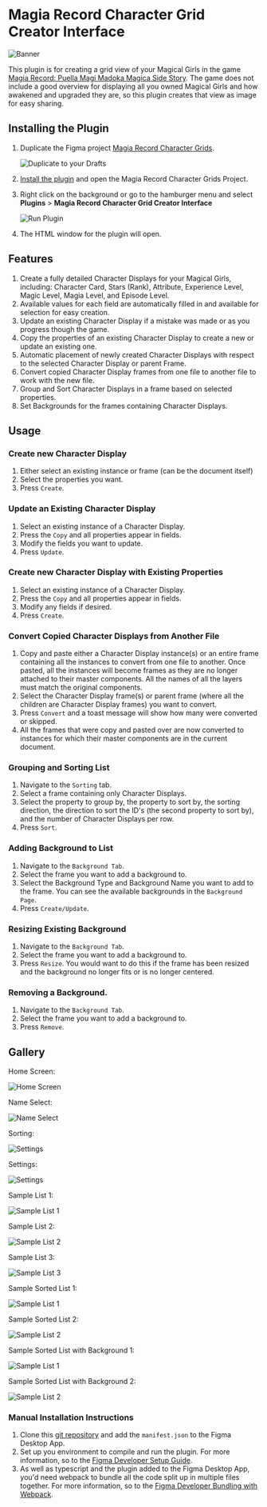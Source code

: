 # Magia Record Character Grid Creator Interface

![Banner](https://raw.githubusercontent.com/Leochan6/figma-magireco/master/readme/Banner.png)

This plugin is for creating a grid view of your Magical Girls in the game [Magia Record: Puella Magi Madoka Magica Side Story](https://magiarecord-en.com/). The game does not include a good overview for displaying all you owned Magical Girls and how awakened and upgraded they are, so this plugin creates that view as image for easy sharing.

## Installing the Plugin
1. Duplicate the Figma project [Magia Record Character Grids](https://www.figma.com/file/jcgWY0YGzPbAwBp47LV3oL/Magia-Record-Character-Grids). 

    ![Duplicate to your Drafts](https://raw.githubusercontent.com/Leochan6/figma-magireco/master/readme/DuplicateToDrafts.png)

2. [Install the plugin](https://www.figma.com/c/plugin/764389386376321679/Magia-Record-Character-Grid-Creator-Interface) and open the Magia Record Character Grids Project.
3. Right click on the background or go to the hamburger menu and select **Plugins** > **Magia Record Character Grid Creator Interface**

    ![Run Plugin](https://raw.githubusercontent.com/Leochan6/figma-magireco/master/readme/RunPlugin.png)

4. The HTML window for the plugin will open.

## Features
1. Create a fully detailed Character Displays for your Magical Girls, including: Character Card, Stars (Rank), Attribute, Experience Level, Magic Level, Magia Level, and Episode Level.
2. Available values for each field are automatically filled in and available for selection for easy creation.
3. Update an existing Character Display if a mistake was made or as you progress though the game.
4. Copy the properties of an existing Character Display to create a new or update an existing one.
5. Automatic placement of newly created Character Displays with respect to the selected Character Display or parent Frame.
6. Convert copied Character Display frames from one file to another file to work with the new file.
7. Group and Sort Character Displays in a frame based on selected properties.
8. Set Backgrounds for the frames containing Character Displays.

## Usage

### Create new Character Display
1. Either select an existing instance or frame (can be the document itself)
2. Select the properties you want.
3. Press `Create`.

### Update an Existing Character Display
1. Select an existing instance of a Character Display.
2. Press the `Copy` and all properties appear in fields.
3. Modify the fields you want to update.
3. Press `Update`. 

### Create new Character Display with Existing Properties
1. Select an existing instance of a Character Display.
2. Press the `Copy` and all properties appear in fields.
3. Modify any fields if desired.
4. Press `Create`.

### Convert Copied Character Displays from Another File
1. Copy and paste either a Character Display instance(s) or an entire frame containing all the instances to convert from one file to another. Once pasted, all the instances will become frames as they are no longer attached to their master components. All the names of all the layers must match the original components.
2. Select the Character Display frame(s) or parent frame (where all the children are Character Display frames) you want to convert.
3. Press `Convert` and a toast message will show how many were converted or skipped.
4. All the frames that were copy and pasted over are now converted to instances for which their master components are in the current document. 

### Grouping and Sorting List
1. Navigate to the `Sorting` tab.
2. Select a frame containing only Character Displays.
3. Select the property to group by, the property to sort by, the sorting direction, the direction to sort the ID's (the second property to sort by), and the number of Character Displays per row.
4. Press `Sort`.

### Adding Background to List
1. Navigate to the `Background Tab`.
2. Select the frame you want to add a background to.
3. Select the Background Type and Background Name you want to add to the frame. You can see the available backgrounds in the `Background Page`.
4. Press `Create/Update`.

### Resizing Existing Background
1. Navigate to the `Background Tab`.
2. Select the frame you want to add a background to.
3. Press `Resize`. You would want to do this if the frame has been resized and the background no longer fits or is no longer centered.

### Removing a Background.
1. Navigate to the `Background Tab`.
2. Select the frame you want to add a background to.
3. Press `Remove`.

## Gallery
Home Screen:

![Home Screen](https://raw.githubusercontent.com/Leochan6/figma-magireco/master/readme/Home.png)

Name Select:

![Name Select](https://raw.githubusercontent.com/Leochan6/figma-magireco/master/readme/SelectName.png)

Sorting:

![Settings](https://raw.githubusercontent.com/Leochan6/figma-magireco/master/readme/Sorting.png)

Settings:

![Settings](https://raw.githubusercontent.com/Leochan6/figma-magireco/master/readme/Settings.png)

Sample List 1:

![Sample List 1](https://raw.githubusercontent.com/Leochan6/figma-magireco/master/readme/SampleList1.png)

Sample List 2:

![Sample List 2](https://raw.githubusercontent.com/Leochan6/figma-magireco/master/readme/SampleList2.png)

Sample List 3:

![Sample List 3](https://raw.githubusercontent.com/Leochan6/figma-magireco/master/readme/SampleList3.png)

Sample Sorted List 1:

![Sample List 1](https://raw.githubusercontent.com/Leochan6/figma-magireco/master/readme/SampleSortedList1.png)

Sample Sorted List 2:

![Sample List 2](https://raw.githubusercontent.com/Leochan6/figma-magireco/master/readme/SampleSortedList2.png)

Sample Sorted List with Background 1:

![Sample List 1](https://raw.githubusercontent.com/Leochan6/figma-magireco/master/readme/SampleSortedListBackground1.png)

Sample Sorted List with Background 2:

![Sample List 2](https://raw.githubusercontent.com/Leochan6/figma-magireco/master/readme/SampleSortedListBackground2.png)


### Manual Installation Instructions

1. Clone this [git repository](https://github.com/Leochan6/figma-magireco) and add the `manifest.json` to the Figma Desktop App.
2. Set up you environment to compile and run the plugin. For more information, so to the [Figma Developer Setup Guide](https://www.figma.com/plugin-docs/setup/).
3. As well as typescript and the plugin added to the Figma Desktop App, you'd need webpack to bundle all the code split up in multiple files together. For more information, so to the [Figma Developer Bundling with Webpack](https://www.figma.com/plugin-docs/bundling-webpack/).